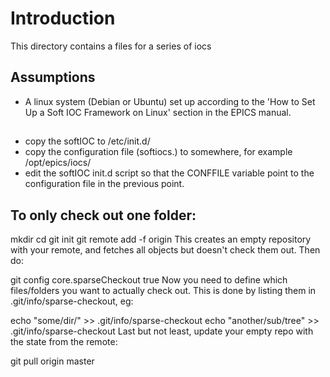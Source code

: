 # Introduction

This directory contains a files for a series of iocs

## Assumptions
- A linux system (Debian or Ubuntu) set up according to the 'How to Set Up a Soft IOC Framework on Linux' section in the EPICS manual.

##
- copy the softIOC to /etc/init.d/
- copy the configuration file (softiocs.<host>) to somewhere, for example /opt/epics/iocs/
- edit the softIOC init.d script so that the CONFFILE variable point to the configuration file in the previous point.

## To only check out one folder:
mkdir <repo>
cd <repo>
git init
git remote add -f origin <url>
This creates an empty repository with your remote, and fetches all objects but doesn't check them out. Then do:

git config core.sparseCheckout true
Now you need to define which files/folders you want to actually check out. This is done by listing them in .git/info/sparse-checkout, eg:

echo "some/dir/" >> .git/info/sparse-checkout
echo "another/sub/tree" >> .git/info/sparse-checkout
Last but not least, update your empty repo with the state from the remote:

git pull origin master
